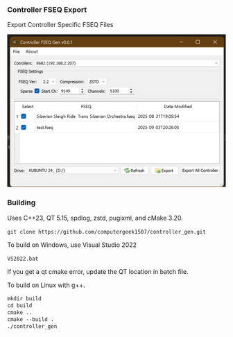 ### Controller FSEQ Export

Export Controller Specific FSEQ Files

![GUI](/image.png)

### Building
Uses C++23, QT 5.15, spdlog, zstd, pugixml, and cMake 3.20.

```git clone https://github.com/computergeek1507/controller_gen.git```

To build on Windows, use Visual Studio 2022

```VS2022.bat```

If you get a qt cmake error, update the QT location in batch file.

To build on Linux with g++.

```
mkdir build
cd build
cmake ..
cmake --build .
./controller_gen
```
